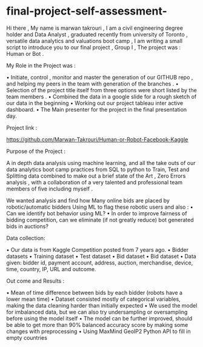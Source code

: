 # final-project-self-assessment-

Hi there , 
My name is marwan takrouri , I am a civil engineering degree holder and Data Analyst , graduated recently from university of Toronto , versatile data analytics and valuations boot camp  , 
I am writing a small script to introduce you to our final project , Group I ,
The project was : Human or Bot .

My Role in the Project was :
 
•	Initiate, control , monitor and master the generation of our GITHUB repo , and helping my peers in the team with generation of the branches .
•	Selection of the project title itself from three options were short listed by the team members .
•	Combined the data in a google slide for a rough sketch of our data in the beginning 
•	Working out our project tableau inter active dashboard.
•	The Main presenter for the project in the final presentation day.


Project link :

https://github.com/Marwan-Takrouri/Human-or-Robot-Facebook-Kaggle



Purpose of the Project :

A in depth data analysis using machine learning, and all the take outs of our data analytics boot camp practices from SQL to python to Train, Test and Splitting data combined to make out a brief state of the Art  , Zero Errors analysis , with a collaboration of a very talented and professional team members of five including myself .

We wanted analysis and find how Many online bids are placed by robotic/automatic bidders
Using ML to flag these robotic users and also :
•	Can we identify bot behavior using ML?
•	In order to improve fairness of bidding competition, can we eliminate (if not greatly reduce) bot generated bids in auctions?


Data collection:

•	Our data is from Kaggle Competition posted from 7 years ago.
•	Bidder datasets
•	Training dataset
•	Test dataset
•	Bid dataset
•	Bid dataset
•	Data given: bidder id, payment account, address, auction, merchandise, device, time, country, IP, URL and outcome.


Out come and Results :

•	Mean of time difference between bids by each bidder  (robots have a lower mean time)
•	Dataset consisted mostly of categorical variables, making the data cleaning harder than initially expected 
•	We used the model for imbalanced data, but we can also try undersampling or oversampling before using the model itself
•	The model can be further improved, should be able to get more than 90% balanced accuracy score by making some changes with preprocessing 
•	Using MaxMind GeoIP2 Python API to fill in empty countries





